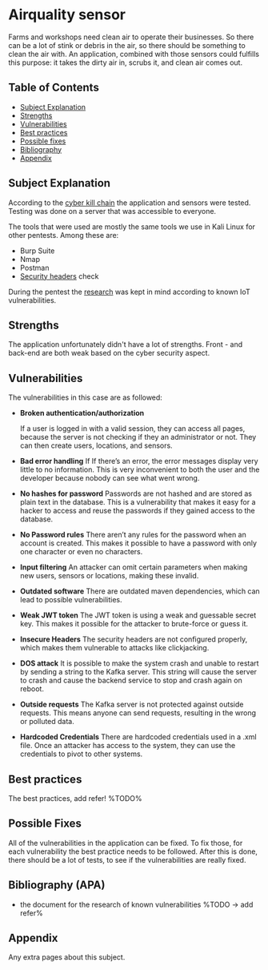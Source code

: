 # Airquality sensor

Farms and workshops need clean air to operate their businesses.
So there can be a lot of stink or debris in the air, so there should be something to clean the air with.
An application, combined with those sensors could fulfills this purpose: it takes the dirty air in, scrubs it, and clean air comes out.

## Table of Contents

- [Subject Explanation](#subject-explanation)
- [Strengths](#bibliography)
- [Vulnerabilities](#vulnerabilities)
- [Best practices](#best-practices)
- [Possible fixes](#possible-fixes)
- [Bibliography](#bibliography-apa)
- [Appendix](#appendix)

## Subject Explanation

According to the [cyber kill chain](https://www.varonis.com/blog/cyber-kill-chain/) the application and sensors were tested.
Testing was done on a server that was accessible to everyone.

The tools that were used are mostly the same tools we use in Kali Linux for other pentests. Among these are:
- Burp Suite
- Nmap
- Postman
- [Security headers](https://www.securityheaders.com) check

During the pentest the [research](https://fontys-intersect.github.io/research) was kept in mind according to known IoT vulnerabilities.

## Strengths

The application unfortunately didn't have a lot of strengths. Front - and back-end are both weak based on the
cyber security aspect.

## Vulnerabilities

The vulnerabilities in this case are as followed:

- **Broken authentication/authorization**

    If a user is logged in with a valid session, they can access all pages, because the server is not checking if they an administrator or not. They can then create users, locations, and sensors.

- **Bad error handling**
    If If there’s an error, the error messages display very little to no information. This is very inconvenient to both the user and the developer because nobody can see what went wrong.

- **No hashes for password**
    Passwords are not hashed and are stored as plain text in the database. This is a vulnerability that makes it easy for a hacker to access and reuse the passwords if they gained access to the database.

- **No Password rules**
    There aren’t any rules for the password when an account is created. This makes it possible to have a password with only one character or even no characters.

- **Input filtering**
    An attacker can omit certain parameters when making new users, sensors or locations, making these invalid.

- **Outdated software**
    There are outdated maven dependencies, which can lead to possible vulnerabilities.

- **Weak JWT token**
    The JWT token is using a weak and guessable secret key. This makes it possible for the attacker to brute-force or guess it.

- **Insecure Headers**
    The security headers are not configured properly, which makes them vulnerable to attacks like clickjacking.

- **DOS attack**
    It is possible to make the system crash and unable to restart by sending a string to the Kafka server. This string will cause the server to crash and cause the backend service to stop and crash again on reboot.

- **Outside requests**
    The Kafka server is not protected against outside requests. This means anyone can send requests, resulting in the wrong or polluted data.

- **Hardcoded Credentials**
    There are hardcoded credentials used in a .xml file. Once an attacker has access to the system, they can use the credentials to pivot to other systems.

## Best practices

The best practices, add refer! %TODO%

## Possible Fixes

All of the vulnerabilities in the application can be fixed. To fix those, for each vulnerability
the best practice needs to be followed. After this is done, there should be a lot of tests, to see if the vulnerabilities are
really fixed.

## Bibliography (APA)

- the document for the research of known vulnerabilities %TODO -> add refer%

## Appendix

Any extra pages about this subject.
